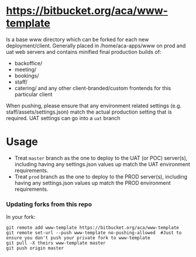 # https://bitbucket.org/aca/www-template
Is a base www directory which can be forked for each new deployment/client. Generally placed in /home/aca-apps/www on prod and uat web servers and contains minified final production builds of:
- backoffice/
- meeting/
- bookings/
- staff/
- catering/
and any other client-branded/custom frontends for this particular client

When pushing, please ensure that any environment related settings (e.g. staff/assets/settings.json) match the actual production setting that is required. UAT settings can go into a `uat` branch

# Usage
* Treat `master` branch as the one to deploy to the UAT (or POC) server(s), including having any settings.json values up match the UAT environment requirements.
* Treat `prod` branch as the one to deploy to the PROD server(s), including having any settings.json values up match the PROD environment requirements.


### Updating forks from this repo ###
In your fork:
```
git remote add www-template https://bitbucket.org/aca/www-template
git remote set-url --push www-template no-pushing-allowed  #Just to ensure you don't push your private fork to www-template
git pull -X theirs www-template master
git push origin master
```
 